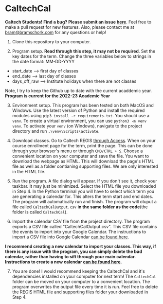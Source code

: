 # CaltechCal

**Caltech Students! Find a bug? Please submit an issue [here](https://github.com/bramschork/CaltechCal/issues)**. Feel free to make a pull request for new features. Also, please contact me at [bram@bramschork.com](mailto:bram@bramschork.com) for any questions or help!

1) Clone this repository to your computer.

2) Program setup. **Read through this step, it may not be required**. Set the key dates for the term. Change the three variables below to strings in the date format: MM-DD-YYYY

- start_date --> first day of classes
- end_date --> last day of classes
- days_off_raw --> Institute holidays when there are not classes

Note, I try to keep the Github up to date with the current acaddemic year. **Program is current for the 2022-23 Academic Year**

3) Environment setup. This program has been tested on both MacOS and Windows. Use the latest version of Python and install the required modules using `pip3 install -r requirements.txt`. You should use a `venv`. To create a virtual environment, you can use `python3 -m venv venv`. To activate your `venv` (on Windows), navigate to the project directory and run `.\venv\Scripts\activate`.

4) Download classes. Go to Caltech REGIS [through Access](https://access.caltech.edu/). When on your course enrollment page for the term, print the page. This can be done through your browser's menu or through `CMD/CTRL + S`. Choose a convenient location on your computer and save the file. You want to download the webpage as HTML. This will download the page's HTML file as well as a folder contianing supporting files. We are only interested in the HTML file.

5) Run the program. A file dialog will appear. If you don't see it, check your taskbar. It may just be minimized. Select the HTML file you downloaded in Step 4. In the Python terminal you will have to select which term you are generating a calendar for. This alters the term start and end dates. The program will automatically run and finish. The program will otuput a file called `CaltechCalOutput.csv` **in the same folder as the code**(the folder is called `CaltechCal`). 

6) Import the calendar CSV file from the project directory. The program exports a CSV file called "CaltechCalOutput.csv". This CSV file contains the events to import into your Google Calendar. The instructions to import a CSV file into Google Calendar [can be found here](https://support.google.com/calendar/answer/37118?hl=en&co=GENIE.Platform%3DDesktop).

**I recommend creating a new calendar to import your classes. This way, if there is any issue with the program, you can simply delete the bad calendar, rather than having to sift through your main calendar. Instructions to create a new calendar [can be found here](https://support.google.com/calendar/answer/37095?hl=en)**.

7) You are done! I would recommend keeping the CaltechCal and it's dependencies installed on your computer for next term! The `CaltechCal` folder can be moved on your computer to a convenient location. The program overwrites the output file every time it is run. Feel free to delete the REGIS HTML file and supporting files folder your downloaded in Step 4.
